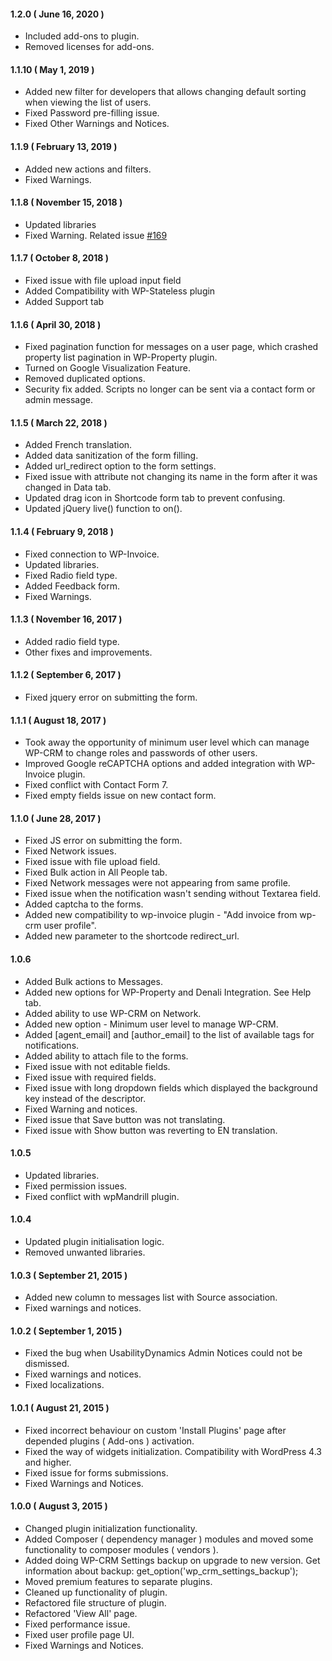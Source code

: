 #### 1.2.0 ( June 16, 2020 )
* Included add-ons to plugin.
* Removed licenses for add-ons.

#### 1.1.10 ( May 1, 2019 )
* Added new filter for developers that allows changing default sorting when viewing the list of users.
* Fixed Password pre-filling issue.
* Fixed Other Warnings and Notices.

#### 1.1.9 ( February 13, 2019 )
* Added new actions and filters.
* Fixed Warnings.

#### 1.1.8 ( November 15, 2018 )
* Updated libraries
* Fixed Warning. Related issue [#169](https://github.com/wp-crm/wp-crm/issues/169)

#### 1.1.7 ( October 8, 2018 )
* Fixed issue with file upload input field
* Added Compatibility with WP-Stateless plugin
* Added Support tab

#### 1.1.6 ( April 30, 2018 )
* Fixed pagination function for messages on a user page, which crashed property list pagination in WP-Property plugin.
* Turned on Google Visualization Feature.
* Removed duplicated options.
* Security fix added. Scripts no longer can be sent via a contact form or admin message.

#### 1.1.5 ( March 22, 2018 )
* Added French translation.
* Added data sanitization of the form filling.
* Added url_redirect option to the form settings.
* Fixed issue with attribute not changing its name in the form after it was changed in Data tab.
* Updated drag icon in Shortcode form tab to prevent confusing.
* Updated jQuery live() function to on().

#### 1.1.4 ( February 9, 2018 )
* Fixed connection to WP-Invoice.
* Updated libraries.
* Fixed Radio field type.
* Added Feedback form.
* Fixed Warnings.

#### 1.1.3 ( November 16, 2017 )
* Added radio field type.
* Other fixes and improvements.

#### 1.1.2 ( September 6, 2017 )
* Fixed jquery error on submitting the form.

#### 1.1.1 ( August 18, 2017 )
* Took away the opportunity of minimum user level which can manage WP-CRM to change roles and passwords of other users.
* Improved Google reCAPTCHA options and added integration with WP-Invoice plugin.
* Fixed conflict with Contact Form 7.
* Fixed empty fields issue on new contact form.

#### 1.1.0 ( June 28, 2017 )
* Fixed JS error on submitting the form.
* Fixed Network issues.
* Fixed issue with file upload field.
* Fixed Bulk action in All People tab.
* Fixed Network messages were not appearing from same profile.
* Fixed issue when the notification wasn't sending without Textarea field.
* Added captcha to the forms.
* Added new compatibility to wp-invoice plugin - "Add invoice from wp-crm user profile".
* Added new parameter to the shortcode redirect_url.

#### 1.0.6
* Added Bulk actions to Messages.
* Added new options for WP-Property and Denali Integration. See Help tab.
* Added ability to use WP-CRM on Network.
* Added new option - Minimum user level to manage WP-CRM.
* Added [agent_email] and [author_email] to the list of available tags for notifications.
* Added ability to attach file to the forms.
* Fixed issue with not editable fields.
* Fixed issue with required fields.
* Fixed issue with long dropdown fields which displayed the background key instead of the descriptor.
* Fixed Warning and notices.
* Fixed issue that Save button was not translating.
* Fixed issue with Show button was reverting to EN translation.

#### 1.0.5
* Updated libraries.
* Fixed permission issues.
* Fixed conflict with wpMandrill plugin.

#### 1.0.4
* Updated plugin initialisation logic.
* Removed unwanted libraries.

#### 1.0.3 ( September 21, 2015 )
* Added new column to messages list with Source association.
* Fixed warnings and notices.

#### 1.0.2 ( September 1, 2015 )
* Fixed the bug when UsabilityDynamics Admin Notices could not be dismissed.
* Fixed warnings and notices.
* Fixed localizations.

#### 1.0.1 ( August 21, 2015 )
* Fixed incorrect behaviour on custom 'Install Plugins' page after depended plugins ( Add-ons ) activation.
* Fixed the way of widgets initialization. Compatibility with WordPress 4.3 and higher.
* Fixed issue for forms submissions.
* Fixed Warnings and Notices.

#### 1.0.0 ( August 3, 2015 )
* Changed plugin initialization functionality.
* Added Composer ( dependency manager ) modules and moved some functionality to composer modules ( vendors ).
* Added doing WP-CRM Settings backup on upgrade to new version. Get information about backup: get_option('wp_crm_settings_backup');
* Moved premium features to separate plugins.
* Cleaned up functionality of plugin.
* Refactored file structure of plugin.
* Refactored 'View All' page.
* Fixed performance issue.
* Fixed user profile page UI.
* Fixed Warnings and Notices.
